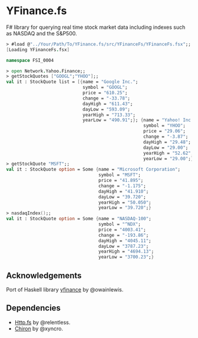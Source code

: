 # YFinance.fs
F# library for querying real time stock market data including indexes such as NASDAQ and the S&P500.
```fsharp
> #load @"../Your/Path/To/YFinance.fs/src/YFinanceFs/YFinanceFs.fsx";;
[Loading YFinanceFs.fsx]

namespace FSI_0004

> open Network.Yahoo.Finance;;
> getStockQuotes ["GOOGL";"YHOO"];;
val it : StockQuote list = [{name = "Google Inc.";
                             symbol = "GOOGL";
                             price = "610.25";
                             change = "-33.78";
                             dayHigh = "611.43";
                             dayLow = "593.09";
                             yearHigh = "713.33";
                             yearLow = "490.91";}; {name = "Yahoo! Inc.";
                                                    symbol = "YHOO";
                                                    price = "29.06";
                                                    change = "-3.87";
                                                    dayHigh = "29.48";
                                                    dayLow = "29.00";
                                                    yearHigh = "52.62";
                                                    yearLow = "29.00";}]
> getStockQuote "MSFT";;
val it : StockQuote option = Some {name = "Microsoft Corporation";
                                   symbol = "MSFT";
                                   price = "41.895";
                                   change = "-1.175";
                                   dayHigh = "41.910";
                                   dayLow = "39.720";
                                   yearHigh = "50.050";
                                   yearLow = "39.720";}
> nasdaqIndex();;
val it : StockQuote option = Some {name = "NASDAQ-100";
                                   symbol = "^NDX";
                                   price = "4003.41";
                                   change = "-193.86";
                                   dayHigh = "4045.11";
                                   dayLow = "3787.23";
                                   yearHigh = "4694.13";
                                   yearLow = "3700.23";}
```

## Acknowledgements
Port of Haskell library [yfinance](https://github.com/owainlewis/yfinance) by @owainlewis.

## Dependencies
- [Http.fs](https://github.com/relentless/Http.fs) by @relentless.
- [Chiron](https://github.com/xyncro/chiron) by @xyncro.
